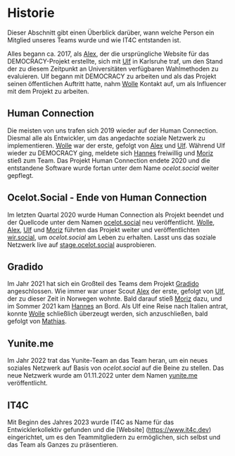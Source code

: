 # Historie

Dieser Abschnitt gibt einen Überblick darüber, wann welche Person ein Mitglied unseres Teams wurde und wie IT4C entstanden ist.

Alles begann ca. 2017, als [Alex](people/alexander-friedland.md), der die ursprüngliche Website für das DEMOCRACY-Projekt erstellte, sich mit [Ulf](people/ulf-gebhardt.md) in Karlsruhe traf, um <!-- textlint-disable write-good--> den Stand der zu diesem Zeitpunkt an Universitäten verfügbaren Wahlmethoden zu evaluieren<!-- textlint-enable write-good -->. Ulf begann mit DEMOCRACY zu arbeiten und als das Projekt seinen öffentlichen Auftritt hatte, nahm [Wolle](people/wolfgang-huss.md) Kontakt auf, um als Influencer mit dem Projekt zu arbeiten.

## Human Connection

Die meisten von uns trafen sich 2019 wieder auf der Human Connection. Diesmal alle als Entwickler, um <!-- textlint-disable write-good-->das angedachte soziale Netzwerk zu implementieren<!-- textlint-enable write-good -->. [Wolle](people/wolfgang-huss.md) war der erste, gefolgt von [Alex](people/alexander-friedland.md) und [Ulf](people/ulf-gebhardt.md). Während Ulf wieder zu DEMOCRACY ging, meldete sich [Hannes](people/hannes-heine.html) freiwillig und [Moriz](people/moriz-wahl.html) stieß zum Team. Das Projekt Human Connection endete 2020 und die entstandene Software wurde fortan unter dem Name *ocelot.social* weiter gepflegt.

## Ocelot.Social - Ende von Human Connection

Im letzten Quartal 2020 wurde Human Connection als Projekt beendet und der Quellcode unter dem Namen [ocelot.social](https://ocelot.social) neu veröffentlicht. [Wolle](people/wolfgang-huss.md), [Alex](people/alexander-friedland.md), [Ulf](people/ulf-gebhardt.md) und [Moriz](people/moriz-wahl.html) führten das Projekt weiter und veröffentlichten [wir.social](https://wir.social), um *ocelot.social* am Leben zu erhalten.
Lasst uns das soziale Netzwerk live auf [stage.ocelot.social](https://stage.ocelot.social) ausprobieren.

## Gradido

Im Jahr 2021 hat sich ein Großteil des Teams dem Projekt [Gradido](https://github.com/gradido/gradido) angeschlossen. Wie immer war unser Scout [Alex](people/alexander-friedland.md) der erste, gefolgt von [Ulf](people/ulf-gebhardt.md), der zu dieser Zeit in Norwegen wohnte. Bald darauf stieß [Moriz](people/moriz-wahl.html) dazu, und im Sommer 2021 kam [Hannes](people/hannes-heine.html) an Bord.
Als Ulf eine Reise nach Italien antrat, konnte [Wolle](people/wolfgang-huss.md) <!-- textlint-disable write-good--> schließlich<!-- textlint-enable write-good --> überzeugt werden, sich anzuschließen, bald gefolgt von [Mathias](people/mathias-lenz.md).

## Yunite.me

Im Jahr 2022 trat das Yunite-Team an das Team heran, um ein neues soziales Netzwerk auf Basis von *ocelot.social* auf die Beine zu stellen. Das neue Netzwerk wurde am 01.11.2022 unter dem Namen [yunite.me](https://yunite.me) veröffentlicht.

## IT4C

Mit Beginn des Jahres 2023 wurde IT4C as Name für das Entwicklerkollektiv gefunden und die [Website] (https://www.it4c.dev) eingerichtet, um es den Teammitgliedern zu ermöglichen, sich selbst und das Team als Ganzes zu präsentieren.

